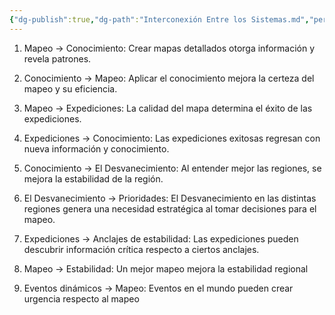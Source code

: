 ```yaml
---
{"dg-publish":true,"dg-path":"Interconexión Entre los Sistemas.md","permalink":"/interconexion-entre-los-sistemas/","dgPassFrontmatter":true}
---
```



1. Mapeo → Conocimiento: Crear mapas detallados otorga información y revela patrones.
    
2. Conocimiento → Mapeo: Aplicar el conocimiento mejora la certeza del mapeo y su eficiencia.
    
3. Mapeo → Expediciones: La calidad del mapa determina el éxito de las expediciones.
    
4. Expediciones → Conocimiento: Las expediciones exitosas regresan con nueva información y conocimiento.
    
5. Conocimiento → El Desvanecimiento: Al entender mejor las regiones, se mejora la estabilidad de la región.
    
6. El Desvanecimiento → Prioridades: El Desvanecimiento en las distintas regiones genera una necesidad estratégica al tomar decisiones para el mapeo.
    
7. Expediciones → Anclajes de estabilidad: Las expediciones pueden descubrir información crítica respecto a ciertos anclajes.
    
8. Mapeo → Estabilidad: Un mejor mapeo mejora la estabilidad regional
    
9. Eventos dinámicos → Mapeo: Eventos en el mundo pueden crear urgencia respecto al mapeo
    